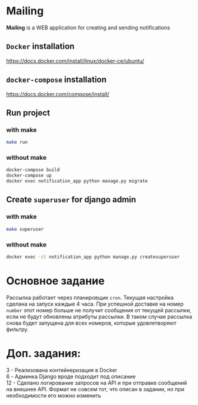 # Mailing
**Mailing** is a WEB application for creating and sending notifications

## `Docker` installation
https://docs.docker.com/install/linux/docker-ce/ubuntu/

## `docker-compose` installation
https://docs.docker.com/compose/install/

## Run project
### with make
```bash
make run
```
### without make
```bash
docker-compose build
docker-compose up
docker exec notification_app python manage.py migrate
```
## Create `superuser` for django admin
### with make
```bash
make superuser
```
### without make
```bash
docker exec -it notification_app python manage.py createsuperuser
```

# Основное задание
Рассылка работает через планировщик `cron`. 
Текущая настройка сделана на запуск каждые 4 часа.
При успешной доставке на номер `number` этот номер больше не получит сообщения 
от текущей рассылки, если не будут обновлены атрибуты рассылки. 
В таком случае рассылка снова будет запущена для всех номеров,
которые удовлетворяют фильтру.

# Доп. задания:
3 - Реализована контейнеризация в Docker  
6 - Админка Django вроде подходит под описание  
12 - Сделано логирование запросов на API и при отправке сообщений на внешнее API. 
Формат не совсем тот, что описан в задании, но при необходимости его можно изменить